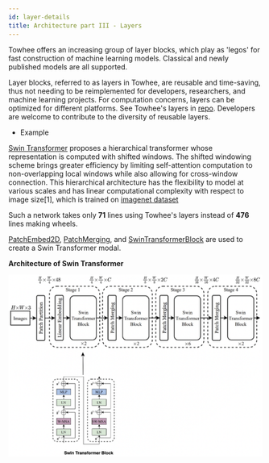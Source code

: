 ```yaml
---
id: layer-details
title: Architecture part III - Layers
---
```


Towhee offers an increasing group of layer blocks, which play as 'legos' for fast construction of machine learning models. Classical and newly published models are all supported.

Layer blocks, referred to as layers in Towhee, are reusable and time-saving, thus not needing to be reimplemented for developers, researchers, and machine learning projects. For computation concerns, layers can be optimized for different platforms. See Towhee's layers in [repo](https://github.com/towhee-io/towhee/tree/main/towhee/models/layers). Developers are welcome to contribute to the diversity of reusable layers.

- Example

[Swin Transformer](https://arxiv.org/pdf/2103.14030.pdf) proposes a hierarchical transformer whose representation is computed with shifted windows. The shifted windowing scheme brings greater efficiency by limiting self-attention computation to non-overlapping local windows while also allowing for cross-window connection. This hierarchical architecture has the flexibility to model at various scales and has linear computational complexity with respect to image size[1], which is trained on [imagenet dataset](https://image-net.org/download.php)

Such a network takes only **71** lines using Towhee's layers instead of **476** lines making wheels.

[PatchEmbed2D](https://github.com/towhee-io/towhee/blob/main/towhee/models/swin_transformer/patch_embed2d.py), [PatchMerging](https://github.com/towhee-io/towhee/blob/main/towhee/models/swin_transformer/patch_merging.py), and [SwinTransformerBlock](https://github.com/towhee-io/towhee/blob/main/towhee/models/swin_transformer/swin_transformer_block.py) are used to create a Swin Transformer modal.

**Architecture of Swin Transformer**

![img](./swin_arch.png)
